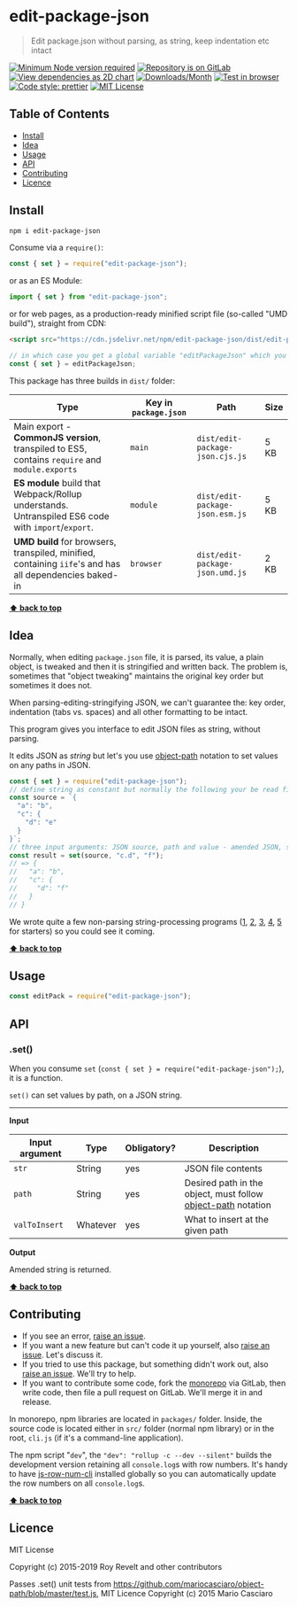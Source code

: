 # edit-package-json

> Edit package.json without parsing, as string, keep indentation etc intact

[![Minimum Node version required][node-img]][node-url]
[![Repository is on GitLab][gitlab-img]][gitlab-url]
[![View dependencies as 2D chart][deps2d-img]][deps2d-url]
[![Downloads/Month][downloads-img]][downloads-url]
[![Test in browser][runkit-img]][runkit-url]
[![Code style: prettier][prettier-img]][prettier-url]
[![MIT License][license-img]][license-url]

## Table of Contents

- [Install](#install)
- [Idea](#idea)
- [Usage](#usage)
- [API](#api)
- [Contributing](#contributing)
- [Licence](#licence)

## Install

```bash
npm i edit-package-json
```

Consume via a `require()`:

```js
const { set } = require("edit-package-json");
```

or as an ES Module:

```js
import { set } from "edit-package-json";
```

or for web pages, as a production-ready minified script file (so-called "UMD build"), straight from CDN:

```html
<script src="https://cdn.jsdelivr.net/npm/edit-package-json/dist/edit-package-json.umd.js"></script>
```

```js
// in which case you get a global variable "editPackageJson" which you consume like this:
const { set } = editPackageJson;
```

This package has three builds in `dist/` folder:

| Type                                                                                                    | Key in `package.json` | Path                            | Size |
| ------------------------------------------------------------------------------------------------------- | --------------------- | ------------------------------- | ---- |
| Main export - **CommonJS version**, transpiled to ES5, contains `require` and `module.exports`          | `main`                | `dist/edit-package-json.cjs.js` | 5 KB |
| **ES module** build that Webpack/Rollup understands. Untranspiled ES6 code with `import`/`export`.      | `module`              | `dist/edit-package-json.esm.js` | 5 KB |
| **UMD build** for browsers, transpiled, minified, containing `iife`'s and has all dependencies baked-in | `browser`             | `dist/edit-package-json.umd.js` | 2 KB |

**[⬆ back to top](#)**

## Idea

Normally, when editing `package.json` file, it is parsed, its value, a plain object, is tweaked and then it is stringified and written back. The problem is, sometimes that "object tweaking" maintains the original key order but sometimes it does not.

When parsing-editing-stringifying JSON, we can't guarantee the: key order, indentation (tabs vs. spaces) and all other formatting to be intact.

This program gives you interface to edit JSON files as string, without parsing.

It edits JSON as _string_ but let's you use [object-path](https://www.npmjs.com/package/object-path) notation to set values on any paths in JSON.

```js
const { set } = require("edit-package-json");
// define string as constant but normally the following your be read file contents, string
const source = `{
  "a": "b",
  "c": {
    "d": "e"
  }
}`;
// three input arguments: JSON source, path and value - amended JSON, string is returned
const result = set(source, "c.d", "f");
// => {
//   "a": "b",
//   "c": {
//     "d": "f"
//   }
// }
```

We wrote quite a few non-parsing string-processing programs ([1](https://gitlab.com/codsen/codsen/tree/master/packages/string-strip-html/), [2](https://gitlab.com/codsen/codsen/tree/master/packages/email-comb/), [3](https://gitlab.com/codsen/codsen/tree/master/packages/html-crush/), [4](https://gitlab.com/codsen/codsen/tree/master/packages/html-img-alt/), [5](https://gitlab.com/codsen/codsen/tree/master/packages/emlint/) for starters) so you could see it coming.

**[⬆ back to top](#)**

## Usage

```js
const editPack = require("edit-package-json");
```

## API

### .set()

When you consume `set` (`const { set } = require("edit-package-json");`), it is a function.

`set()` can set values by path, on a JSON string.

---

**Input**

| Input argument | Type     | Obligatory? | Description                                                                                               |
| -------------- | -------- | ----------- | --------------------------------------------------------------------------------------------------------- |
| `str`          | String   | yes         | JSON file contents                                                                                        |
| `path`         | String   | yes         | Desired path in the object, must follow [object-path](https://www.npmjs.com/package/object-path) notation |
| `valToInsert`  | Whatever | yes         | What to insert at the given path                                                                          |

**Output**

Amended string is returned.

**[⬆ back to top](#)**

## Contributing

- If you see an error, [raise an issue](<https://gitlab.com/codsen/codsen/issues/new?issue[title]=edit-package-json%20package%20-%20put%20title%20here&issue[description]=**Which%20package%20is%20this%20issue%20for**%3A%20%0Aedit-package-json%0A%0A**Describe%20the%20issue%20(if%20necessary)**%3A%20%0A%0A%0A%2Fassign%20%40revelt>).
- If you want a new feature but can't code it up yourself, also [raise an issue](<https://gitlab.com/codsen/codsen/issues/new?issue[title]=edit-package-json%20package%20-%20put%20title%20here&issue[description]=**Which%20package%20is%20this%20issue%20for**%3A%20%0Aedit-package-json%0A%0A**Describe%20the%20issue%20(if%20necessary)**%3A%20%0A%0A%0A%2Fassign%20%40revelt>). Let's discuss it.
- If you tried to use this package, but something didn't work out, also [raise an issue](<https://gitlab.com/codsen/codsen/issues/new?issue[title]=edit-package-json%20package%20-%20put%20title%20here&issue[description]=**Which%20package%20is%20this%20issue%20for**%3A%20%0Aedit-package-json%0A%0A**Describe%20the%20issue%20(if%20necessary)**%3A%20%0A%0A%0A%2Fassign%20%40revelt>). We'll try to help.
- If you want to contribute some code, fork the [monorepo](https://gitlab.com/codsen/codsen/) via GitLab, then write code, then file a pull request on GitLab. We'll merge it in and release.

In monorepo, npm libraries are located in `packages/` folder. Inside, the source code is located either in `src/` folder (normal npm library) or in the root, `cli.js` (if it's a command-line application).

The npm script "`dev`", the `"dev": "rollup -c --dev --silent"` builds the development version retaining all `console.log`s with row numbers. It's handy to have [js-row-num-cli](https://www.npmjs.com/package/js-row-num-cli) installed globally so you can automatically update the row numbers on all `console.log`s.

**[⬆ back to top](#)**

## Licence

MIT License

Copyright (c) 2015-2019 Roy Revelt and other contributors

Passes .set() unit tests from https://github.com/mariocasciaro/object-path/blob/master/test.js, MIT Licence Copyright (c) 2015 Mario Casciaro

[node-img]: https://img.shields.io/node/v/edit-package-json.svg?style=flat-square&label=works%20on%20node
[node-url]: https://www.npmjs.com/package/edit-package-json
[gitlab-img]: https://img.shields.io/badge/repo-on%20GitLab-brightgreen.svg?style=flat-square
[gitlab-url]: https://gitlab.com/codsen/codsen/tree/master/packages/edit-package-json
[deps2d-img]: https://img.shields.io/badge/deps%20in%202D-see_here-08f0fd.svg?style=flat-square
[deps2d-url]: http://npm.anvaka.com/#/view/2d/edit-package-json
[downloads-img]: https://img.shields.io/npm/dm/edit-package-json.svg?style=flat-square
[downloads-url]: https://npmcharts.com/compare/edit-package-json
[runkit-img]: https://img.shields.io/badge/runkit-test_in_browser-a853ff.svg?style=flat-square
[runkit-url]: https://npm.runkit.com/edit-package-json
[prettier-img]: https://img.shields.io/badge/code_style-prettier-ff69b4.svg?style=flat-square
[prettier-url]: https://prettier.io
[license-img]: https://img.shields.io/badge/licence-MIT-51c838.svg?style=flat-square
[license-url]: https://gitlab.com/codsen/codsen/blob/master/LICENSE
